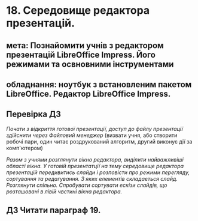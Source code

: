 # 18. Середовище редактора презентацій.

## мета: Познайомити учнів з редактором презентацій LibreOffice Impress. Його режимами та освновними інструментами

## обладнання: ноутбук з встановленим пакетом LibreOffice. Редактор LibreOffice Impress.

## Перевірка ДЗ

*Почати з відкриття готової презентації, доступ до файлу презентації здійснити через Файловий менеджер* (визвати учня, або створити робочі пари, один читає роздрукований алгоритм, другий виконує дії за комп'ютером)


*Разом з учнями розглянути вікно редактора, виділити найважливіші області вікна. У готовій презентатції на тему середовище редактора презентацій передивитись слайди і розповісти про режими перегляду, сортування та редагування. З яких елементів складається слайд. Розглянути спільно. Спробувати сортувати ескізи слайдів, що розташовані в лівій чвстині вікна редактора.*


## ДЗ Читати параграф 19.